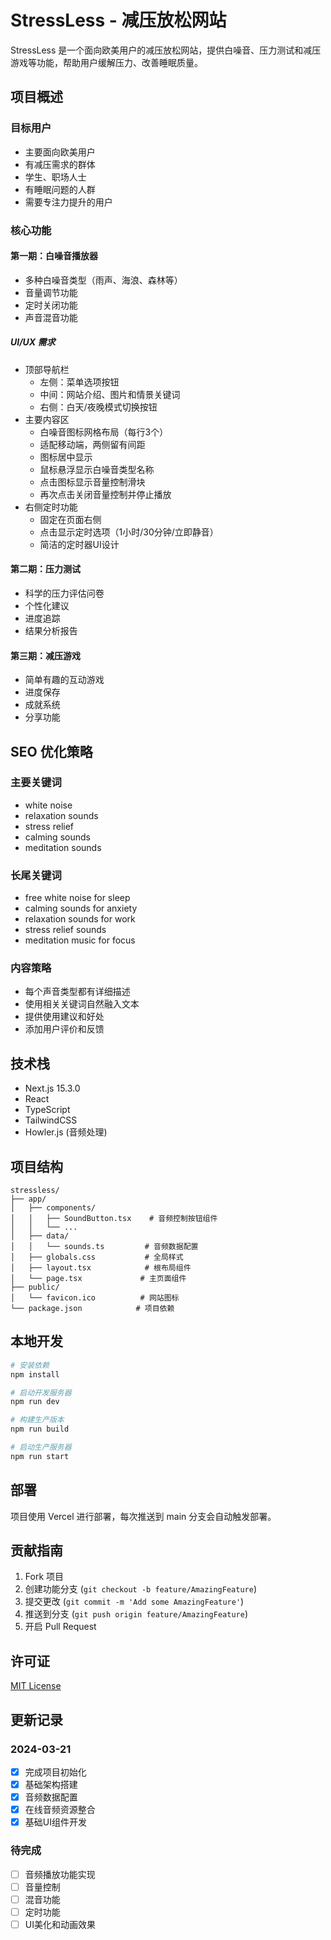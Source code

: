 # StressLess - 减压放松网站

StressLess 是一个面向欧美用户的减压放松网站，提供白噪音、压力测试和减压游戏等功能，帮助用户缓解压力、改善睡眠质量。

## 项目概述

### 目标用户
- 主要面向欧美用户
- 有减压需求的群体
- 学生、职场人士
- 有睡眠问题的人群
- 需要专注力提升的用户

### 核心功能

#### 第一期：白噪音播放器
- 多种白噪音类型（雨声、海浪、森林等）
- 音量调节功能
- 定时关闭功能
- 声音混音功能

##### UI/UX 需求
- 顶部导航栏
  - 左侧：菜单选项按钮
  - 中间：网站介绍、图片和情景关键词
  - 右侧：白天/夜晚模式切换按钮
- 主要内容区
  - 白噪音图标网格布局（每行3个）
  - 适配移动端，两侧留有间距
  - 图标居中显示
  - 鼠标悬浮显示白噪音类型名称
  - 点击图标显示音量控制滑块
  - 再次点击关闭音量控制并停止播放
- 右侧定时功能
  - 固定在页面右侧
  - 点击显示定时选项（1小时/30分钟/立即静音）
  - 简洁的定时器UI设计

#### 第二期：压力测试
- 科学的压力评估问卷
- 个性化建议
- 进度追踪
- 结果分析报告

#### 第三期：减压游戏
- 简单有趣的互动游戏
- 进度保存
- 成就系统
- 分享功能

## SEO 优化策略

### 主要关键词
- white noise
- relaxation sounds
- stress relief
- calming sounds
- meditation sounds

### 长尾关键词
- free white noise for sleep
- calming sounds for anxiety
- relaxation sounds for work
- stress relief sounds
- meditation music for focus

### 内容策略
- 每个声音类型都有详细描述
- 使用相关关键词自然融入文本
- 提供使用建议和好处
- 添加用户评价和反馈

## 技术栈

- Next.js 15.3.0
- React
- TypeScript
- TailwindCSS
- Howler.js (音频处理)

## 项目结构

```
stressless/
├── app/
│   ├── components/
│   │   ├── SoundButton.tsx    # 音频控制按钮组件
│   │   └── ...
│   ├── data/
│   │   └── sounds.ts         # 音频数据配置
│   ├── globals.css           # 全局样式
│   ├── layout.tsx            # 根布局组件
│   └── page.tsx             # 主页面组件
├── public/
│   └── favicon.ico          # 网站图标
└── package.json            # 项目依赖
```

## 本地开发

```bash
# 安装依赖
npm install

# 启动开发服务器
npm run dev

# 构建生产版本
npm run build

# 启动生产服务器
npm run start
```

## 部署

项目使用 Vercel 进行部署，每次推送到 main 分支会自动触发部署。

## 贡献指南

1. Fork 项目
2. 创建功能分支 (`git checkout -b feature/AmazingFeature`)
3. 提交更改 (`git commit -m 'Add some AmazingFeature'`)
4. 推送到分支 (`git push origin feature/AmazingFeature`)
5. 开启 Pull Request

## 许可证

[MIT License](LICENSE)

## 更新记录

### 2024-03-21
- [x] 完成项目初始化
- [x] 基础架构搭建
- [x] 音频数据配置
- [x] 在线音频资源整合
- [x] 基础UI组件开发

### 待完成
- [ ] 音频播放功能实现
- [ ] 音量控制
- [ ] 混音功能
- [ ] 定时功能
- [ ] UI美化和动画效果
